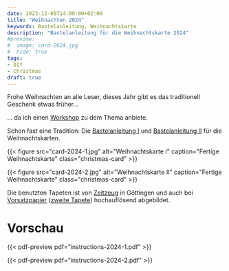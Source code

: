 ```yaml
---
date: 2023-12-05T14:00:00+02:00
title: "Weihnachten 2024"
keywords: Bastelanleitung, Weihnachtskarte
description: "Bastelanleitung für die Weihnachtskarte 2024"
#preview:
#  image: card-2024.jpg
#  hide: true
tags:
- DIY
- Christmas
draft: true
---
```


Frohe Weihnachten an alle Leser, dieses Jahr gibt es das traditionell Geschenk etwas früher...
<!--more-->

... da ich einen [Workshop](/post/christmas-2024-workshop/) zu dem Thema anbiete.

Schon fast eine Tradition: Die [Bastelanleitung I](./instructions-2023-1.pdf) und [Bastelanleitung II](./instructions-2023-2.pdf) für die Weihnachtskarten.

{{< figure src="card-2024-1.jpg" alt="Weihnachtskarte I" caption="Fertige Weihnachtskarte" class="christmas-card" >}}

{{< figure src="card-2024-2.jpg" alt="Weihnachtskarte II" caption="Fertige Weihnachtskarte" class="christmas-card" >}}

Die benutzten Tapeten ist von [Zeitzeug](http://zeitzeug.de/) in Göttingen und auch bei [Vorsatzpapier](https://vorsatzpapier.projektemacher.org/post/tapete-18/) ([zweite Tapete](https://vorsatzpapier.projektemacher.org/post/tapete-19/)) hochauflösend abgebildet.

# Vorschau

{{< pdf-preview pdf="instructions-2024-1.pdf" >}}

{{< pdf-preview pdf="instructions-2024-2.pdf" >}}
